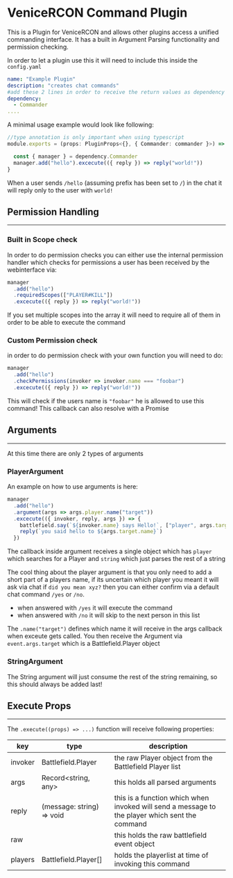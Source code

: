 # VeniceRCON Command Plugin

This is a Plugin for VeniceRCON and allows other plugins access a unified commanding interface.
It has a built in Argument Parsing functionality and permission checking.

In order to let a plugin use this it will need to include this inside the `config.yaml`

```yaml
name: "Example Plugin"
description: "creates chat commands"
#add these 2 lines in order to receive the return values as dependency
dependency:
  - Commander
....
```

A minimal usage example would look like following:

```typescript
//type annotation is only important when using typescript
module.exports = (props: PluginProps<{}, { Commander: commander }>) => {

  const { manager } = dependency.Commander
  manager.add("hello").excecute(({ reply }) => reply("world!"))
}
```

When a user sends `/hello` (assuming prefix has been set to `/`) in the chat it will reply only to the user with `world!`

## Permission Handling
------------------

### Built in Scope check

In order to do permission checks you can either use the internal permission handler which checks for permissions a user has been received by the webinterface via:

```typescript
manager
  .add("hello")
  .requiredScopes(["PLAYER#KILL"])
  .excecute(({ reply }) => reply("world!"))
```

If you set multiple scopes into the array it will need to require all of them in order to be able to execute the command


### Custom Permission check

in order to do permission check with your own function you will need to do:

```typescript
manager
  .add("hello")
  .checkPermissions(invoker => invoker.name === "foobar")
  .excecute(({ reply }) => reply("world!"))
```

This will check if the users name is `"foobar"` he is allowed to use this command!
This callback can also resolve with a Promise


## Arguments
------------------

At this time there are only 2 types of arguments

### PlayerArgument

An example on how to use arguments is here:

```typescript
manager
  .add("hello")
  .argument(args => args.player.name("target"))
  .excecute(({ invoker, reply, args }) => {
    battlefield.say(`${invoker.name} says Hello!`, ["player", args.target.name])
    reply(`you said hello to ${args.target.name}`)
  })
```

The callback inside argument receives a single object which has `player` which searches for a Player and `string` which just parses the rest of a string

The cool thing about the player argument is that you only need to add a short part of a players name, if its uncertain which player you meant it will ask via chat if `did you mean xyz?` then you can either confirm via a default chat command `/yes` or `/no`.

* when answered with `/yes` it will execute the command
* when answered with `/no` it will skip to the next person in this list

The `.name("target")` defines which name it will receive in the args callback when exceute gets called.
You then receive the Argument via `event.args.target` which is a Battlefield.Player object


### StringArgument

The String argument will just consume the rest of the string remaining, so this should always be added last!


## Execute Props
------------------

The `.execute((props) => ...)` function will receive following properties:

key     | type                           | description
--------|--------------------------------|-----------------------------------------------------------
invoker | Battlefield.Player             | the raw Player object from the Battlefield Player list
args    | Record<string, any>            | this holds all parsed arguments
reply   | (message: string) => void      | this is a function which when invoked will send a message to the player which sent the command
raw     |                                | this holds the raw battlefield event object
players | Battlefield.Player[]           | holds the playerlist at time of invoking this command